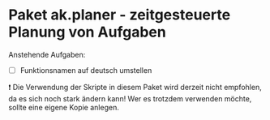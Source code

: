 # Paket ak.planer - zeitgesteuerte Planung von Aufgaben

Anstehende Aufgaben:
* [ ] Funktionsnamen auf deutsch umstellen

:exclamation: Die Verwendung der Skripte in diesem Paket wird derzeit nicht empfohlen, da es sich noch stark ändern kann! Wer es trotzdem verwenden möchte, sollte eine eigene Kopie anlegen.

